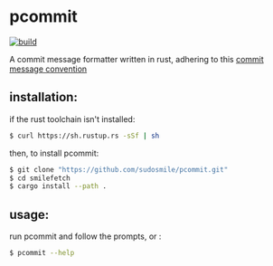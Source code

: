 # pcommit
[![build](https://github.com/sudosmile/pcommit/actions/workflows/build.yml/badge.svg?branch=main&event=push)](https://github.com/sudosmile/pcommit/actions/workflows/rust.yml)

A commit message formatter written in rust,
adhering to this [commit message convention](https://gist.github.com/qoomon/5dfcdf8eec66a051ecd85625518cfd13)


## installation:

if the rust toolchain isn't installed:
```sh
$ curl https://sh.rustup.rs -sSf | sh
```

then, to install pcommit:
```sh
$ git clone "https://github.com/sudosmile/pcommit.git"
$ cd smilefetch
$ cargo install --path .
```


## usage:

run pcommit and follow the prompts, or :
```sh
$ pcommit --help
```
